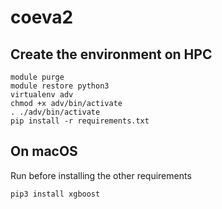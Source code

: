 # coeva2

## Create the environment on HPC


```
module purge
module restore python3
virtualenv adv
chmod +x adv/bin/activate
. ./adv/bin/activate
pip install -r requirements.txt
```

## On macOS

Run before installing the other requirements

```
pip3 install xgboost
```

